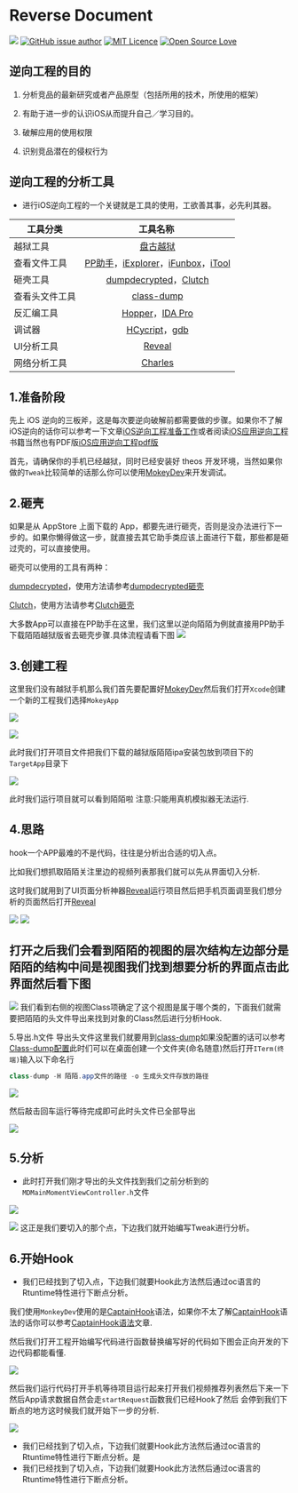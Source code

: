 # Reverse Document

[![](https://travis-ci.org/Alamofire/Alamofire.svg?branch=master)](http://www.yangziyao.top)
[![GitHub issue author](https://img.shields.io/github/issues/detail/u/badges/shields/979.svg)](https://weibo.com/5905837515/profile?topnav=1&wvr=6)
[![MIT Licence](https://badges.frapsoft.com/os/mit/mit.svg?v=103)](https://opensource.org/licenses/mit-license.php) 
[![Open Source Love](https://badges.frapsoft.com/os/v1/open-source.svg?v=103)](https://github.com/CodyCalvin/WebCrawler) 

逆向工程的目的
-----
1. 分析竞品的最新研究或者产品原型（包括所用的技术，所使用的框架）

2. 有助于进一步的认识iOS从而提升自己／学习目的。

3. 破解应用的使用权限

4. 识别竞品潜在的侵权行为

逆向工程的分析工具
------

* 进行iOS逆向工程的一个关键就是工具的使用，工欲善其事，必先利其器。


|工具分类|  工具名称  |
| -----|:---------:|
|越狱工具| [盘古越狱](http://www.pangu.io) |
|查看文件工具| [PP助手](https://pro.25pp.com)，[iExplorer](https://iexplorer.en.softonic.com)，[iFunbox](http://www.i-funbox.com/zh-cn_index.html)，[iTool](https://www.itools.cn)|
|砸壳工具| [dumpdecrypted](https://github.com/stefanesser/dumpdecrypted)，[Clutch](https://github.com/KJCracks/Clutch)|
|查看头文件工具| [class-dump](https://github.com/nygard/class-dump)|
|反汇编工具| [Hopper](https://www.hopperapp.com)，[IDA Pro](https://www.hex-rays.com)|
|调试器| [HCycript](http://iphonedevwiki.net/index.php/Cycript_Tricks "插件Cydia安装")，[gdb](http://www.gnu.org/software/gdb/ "插件Cydia安装")|
|UI分析工具| [Reveal](https://revealapp.com)|
|网络分析工具| [Charles](https://www.charlesproxy.com)|

1.准备阶段
-------

先上 iOS 逆向的三板斧，这是每次要逆向破解前都需要做的步骤。如果你不了解iOS逆向的话你可以参考一下文章[iOS逆向工程准备工作](https://www.jianshu.com/p/0cb76f7203b3)或者阅读[iOS应用逆向工程](https://book.douban.com/subject/25826902/)书籍当然也有PDF版[iOS应用逆向工程pdf版](http://www.cocoachina.com/bbs/read.php?tid-1677433.html)

首先，请确保你的手机已经越狱，同时已经安装好 theos 开发环境，当然如果你做的`Tweak`比较简单的话那么你可以使用[MokeyDev](https://github.com/AloneMonkey/MonkeyDev)来开发调试。

2.砸壳
-------

如果是从 AppStore 上面下载的 App，都要先进行砸壳，否则是没办法进行下一步的。如果你懒得做这一步，就直接去其它助手类应该上面进行下载，那些都是砸过壳的，可以直接使用。

砸壳可以使用的工具有两种：

[dumpdecrypted](https://github.com/stefanesser/dumpdecrypted)，使用方法请参考[dumpdecrypted砸壳](http://www.swiftyper.com/2016/05/02/iOS-reverse-step-by-step-part-1-class-dump/)

[Clutch](https://github.com/KJCracks/Clutch)，使用方法请参考[Clutch砸壳](http://www.swiftyper.com/2016/12/26/wechat-redenvelop-tweak-for-non-jailbroken-iphone/)

大多数App可以直接在PP助手在这里，我们这里以逆向陌陌为例就直接用PP助手下载陌陌越狱版省去砸壳步骤.具体流程请看下图
![](./pp助手.jpeg)

3.创建工程
-------


这里我们没有越狱手机那么我们首先要配置好[MokeyDev](https://github.com/AloneMonkey/MonkeyDev)然后我们打开`Xcode`创建一个新的工程我们选择`MokeyApp`

![](./创建工程.jpeg)

![](./BundleID.jpeg)

此时我们打开项目文件把我们下载的越狱版陌陌ipa安装包放到项目下的`TargetApp`目录下

![](./目录.jpeg)

此时我们运行项目就可以看到陌陌啦  注意:只能用真机模拟器无法运行.

4.思路
-------

hook一个APP最难的不是代码，往往是分析出合适的切入点。

比如我们想抓取陌陌关注里边的视频列表那我们就可以先从界面切入分析.

这时我们就用到了UI页面分析神器[Reveal](https://revealapp.com)运行项目然后把手机页面调至我们想分析的页面然后打开[Reveal](https://revealapp.com)

![](./Reveal1.jpeg)
![](./Reveal2.jpeg)

打开之后我们会看到陌陌的视图的层次结构左边部分是陌陌的结构中间是视图我们找到想要分析的界面点击此界面然后看下图
-----
![](./Reveal3.jpeg)
我们看到右侧的视图Class项确定了这个视图是属于哪个类的，下面我们就需要把陌陌的头文件导出来找到对象的Class然后进行分析Hook.

5.导出.h文件
导出头文件这里我们就要用到[class-dump](https://github.com/nygard/class-dump)如果没配置的话可以参考[Class-dump配置](http://blog.csdn.net/wm9028/article/details/52021061)此时们可以在桌面创建一个文件夹(命名随意)然后打开`ITerm(终端)`输入以下命名行

```java 
class-dump -H 陌陌.app文件的路径 -o 生成头文件存放的路径
```

![](./class-dump1.jpeg)

然后敲击回车运行等待完成即可此时头文件已全部导出

![](./class-dump2.jpeg)

5.分析
------

* 此时打开我们刚才导出的头文件找到我们之前分析到的`MDMainMomentViewController.h`文件

![](./分析1.jpeg)

![](./分析2.jpeg)
这正是我们要切入的那个点，下边我们就开始编写Tweak进行分析。

6.开始Hook
------

* 我们已经找到了切入点，下边我们就要Hook此方法然后通过oc语言的Rtuntime特性进行下断点分析。

我们使用`MonkeyDev`使用的是[CaptainHook](https://github.com/rpetrich/CaptainHook)语法，如果你不太了解[CaptainHook](https://github.com/rpetrich/CaptainHook)语法的话你可以参考[CaptainHook语法](https://www.cnblogs.com/lkislam/p/4781011.html)文章.

然后我们打开工程开始编写代码进行函数替换编写好的代码如下图会正向开发的下边代码都能看懂.

![](./Hook2.jpeg)

然后我们运行代码打开手机等待项目运行起来打开我们视频推荐列表然后下来一下然后App请求数据自然会走`startRequest`函数我们已经Hook了然后
会停到我们下断点的地方这时候我们就开始下一步的分析.

![](./Hook3.jpeg)

* 我们已经找到了切入点，下边我们就要Hook此方法然后通过oc语言的Rtuntime特性进行下断点分析。是
* 我们已经找到了切入点，下边我们就要Hook此方法然后通过oc语言的Rtuntime特性进行下断点分析。

